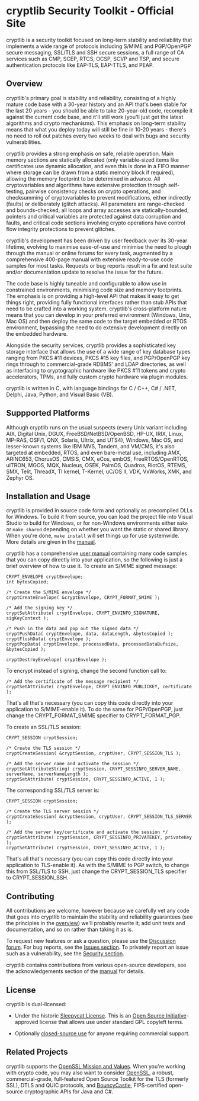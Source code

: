 # cryptlib Security Toolkit - Official Site

cryptlib is a security toolkit focused on long-term stability and reliability
that implements a wide range of protocols including S/MIME and PGP/OpenPGP
secure messaging, SSL/TLS and SSH secure sessions, a full range of CA services
such as CMP, SCEP, RTCS, OCSP, SCVP and TSP, and secure authentication
protocols like EAP-TLS, EAP-TTLS, and PEAP.

## Overview

cryptlib's primary goal is stability and reliability, consisting of a highly
mature code base with a 30-year history and an API that's been stable for the
last 20 years - you should be able to take 20-year-old code, recompile it
against the current code base, and it'll still work (you'll just get the
latest algorithms and crypto mechanisms).  This emphasis on long-term
stability means that what you deploy today will still be fine in 10-20 years -
there's no need to roll out patches every two weeks to deal with bugs and
security vulnerabilities.

cryptlib provides a strong emphasis on safe, reliable operation.  Main memory
sections are statically allocated (only variable-sized items like certificates
use dynamic allocation, and even this is done in a FIFO manner where storage
can be drawn from a static memory block if required), allowing the memory
footprint to be determined in advance.  All cryptovariables and algorithms
have extensive protection through self-testing, pairwise consistency checks on
crypto operations, and checksumming of cryptovariables to prevent
modifications, either indirectly (faults) or deliberately (glitch attacks).
All parameters are range-checked and bounds-checked, all loops and array
accesses are statically-bounded, pointers and critical variables are protected
against data corruption and faults, and critical code sections involving
crypto operations have control flow integrity protections to prevent glitches.

cryptlib's development has been driven by user feedback over its 30-year
lifetime, evolving to maximise ease-of-use and minimise the need to plough
through the manual or online forums for every task, augmented by a
comprehensive 400-page manual with extensive ready-to-use code samples for
most tasks.  Requests or bug reports result in a fix and test suite and/or
documentation update to resolve the issue for the future.

The code base is highly tuneable and configurable to allow use in constrained
environments, minimising code size and memory footprints.  The emphasis is on
providing a high-level API that makes it easy to get things right, providing
fully functional interfaces rather than stub APIs that need to be crafted into
a working system.  cryptlib's cross-platform nature means that you can develop
in your preferred environment (Windows, Unix, Mac OS) and then deploy the same
code to the target embedded or RTOS environment, bypassing the need to do
extensive development directly on the embedded hardware.

Alongside the security services, cryptlib provides a sophisticated key storage
interface that allows the use of a wide range of key database types ranging
from PKCS #11 devices, PKCS #15 key files, and PGP/OpenPGP key rings through
to commercial-grade RDBMS' and LDAP directories, as well as interfacing to
cryptographic hardware like PKCS #11 tokens and crypto accelerators, TPMs, and
fully custom crypto hardware via plugin modules.

cryptlib is written in C, with language bindings for C / C++, C# / .NET,
Delphi, Java, Python, and Visual Basic (VB).

## Suppported Platforms

Although cryptlib runs on the usual suspects (every Unix variant including
AIX, Digital Unix, DGUX, FreeBSD/NetBSD/OpenBSD, HP-UX, IRIX, Linux, MP-RAS,
OSF/1, QNX, Solaris, Ultrix, and UTS4), Windows, Mac OS, and lesser-known
systems like IBM MVS, Tandem, and VM/CMS, it's also targeted at embedded,
RTOS, and even bare-metal use, including AMX, ARINC653, ChorusOS, CMSIS, CMX,
eCos, embOS, FreeRTOS/OpenRTOS, uITRON, MGOS, MQX, Nucleus, OSEK, PalmOS,
Quadros, RiotOS, RTEMS, SMX, Telit, ThreadX, TI kernel, T-Kernel, uC/OS II,
VDK, VxWorks, XMK, and Zephyr OS.

## Installation and Usage

cryptlib is provided in source code form and optionally as precompiled DLLs
for Windows.  To build it from source, you can load the project file into
Visual Studio to build for Windows, or for non-Windows environments either
`make` or `make shared` depending on whether you want the static or shared
library.  When you're done, `make install` will set things up for use
systemwide.  More details are given in the
[manual](https://github.com/cryptlib/cryptlib/blob/main/manual.pdf).

cryptlib has a comprehensive [user
manual](https://github.com/cryptlib/cryptlib/blob/main/manual.pdf) containing
many code samples that you can copy directly into your application, so the
following is just a brief overview of how to use it.  To create an S/MIME
signed message:

  ```
  CRYPT_ENVELOPE cryptEnvelope;
  int bytesCopied;

  /* Create the S/MIME envelope */
  cryptCreateEnvelope( &cryptEnvelope, CRYPT_FORMAT_SMIME );

  /* Add the signing key */
  cryptSetAttribute( cryptEnvelope, CRYPT_ENVINFO_SIGNATURE, sigKeyContext );

  /* Push in the data and pop out the signed data */
  cryptPushData( cryptEnvelope, data, dataLength, &bytesCopied );
  cryptFlushData( cryptEnvelope );
  cryptPopData( cryptEnvelope, processedData, processedDataBufsize, &bytesCopied );

  cryptDestroyEnvelope( cryptEnvelope );
  ```

To encrypt instead of signing, change the second function call to:

  ```
  /* Add the certificate of the message recipient */
  cryptSetAttribute( cryptEnvelope, CRYPT_ENVINFO_PUBLICKEY, certificate );
  ```

That's all that's necessary (you can copy this code directly into your
application to S/MIME-enable it).  To do the same for PGP/OpenPGP, just change
the CRYPT_FORMAT_SMIME specifier to CRYPT_FORMAT_PGP.

To create an SSL/TLS session:

  ```
  CRYPT_SESSION cryptSession;

  /* Create the TLS session */
  cryptCreateSession( &cryptSession, cryptUser, CRYPT_SESSION_TLS );

  /* Add the server name and activate the session */
  cryptSetAttributeString( cryptSession, CRYPT_SESSINFO_SERVER_NAME, serverName, serverNameLength );
  cryptSetAttribute( cryptSession, CRYPT_SESSINFO_ACTIVE, 1 );
  ```

The corresponding SSL/TLS server is:

  ```
  CRYPT_SESSION cryptSession;

  /* Create the TLS server session */
  cryptCreateSession( &cryptSession, cryptUser, CRYPT_SESSION_TLS_SERVER );

  /* Add the server key/certificate and activate the session */
  cryptSetAttribute( cryptSession, CRYPT_SESSINFO_PRIVATEKEY, privateKey );
  cryptSetAttribute( cryptSession, CRYPT_SESSINFO_ACTIVE, 1 );
  ```

That's all that's necessary (you can copy this code directly into your
application to TLS-enable it).  As with the S/MIME to PGP switch, to change
this from SSL/TLS to SSH, just change the CRYPT_SESSION_TLS specifier to
CRYPT_SESSION_SSH.

## Contributing

All contributions are welcome, however because we carefully vet any code that
goes into cryptlib to maintain the stability and reliability guarantees (see
the principles in the [overview](#overview)) we'll probably rewrite it, add
unit tests and documentation, and so on rather than taking it as is.

To request new features or ask a question, please use the [Discussion
forum](https://github.com/cryptlib/cryptlib/discussions).  For bug reports,
see the [Issues section](https://github.com/cryptlib/cryptlib/issues).  To
privately report an issue such as a vulnerability, see the [Security
section](https://github.com/cryptlib/cryptlib/security).

cryptlib contains contributions from various open-source developers, see the
acknowledgements section of the
[manual](https://github.com/cryptlib/cryptlib/blob/main/manual.pdf) for
details.

## License

cryptlib is dual-licensed:

* Under the historic
[Sleepycat License](https://opensource.org/license/sleepycat-php).  This is an
[Open Source Initiative](https://opensource.org)-approved license that allows
use under standard GPL copyleft terms.

* Optionally [closed-source use](https://www.cryptlib.com) for anyone
requiring commercial support.

## Related Projects

cryptlib supports the
[OpenSSL Mission and Values](https://openssl-mission.org/).  When you're
working with crypto code, you may also want to consider
[OpenSSL](https://github.com/openssl/openssl), a robust, commercial-grade,
full-featured Open Source Toolkit for the TLS (formerly SSL), DTLS and QUIC
protocols, and [BouncyCastle](https://www.bouncycastle.org/), FIPS-certified
open-source cryptographic APIs for Java and C#.
